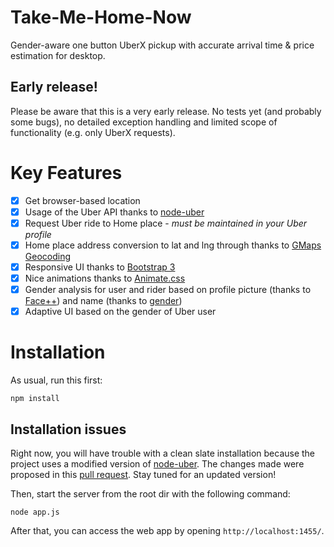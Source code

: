 # Take-Me-Home-Now
Gender-aware one button UberX pickup with accurate arrival time &amp; price estimation for desktop.

## Early release!
Please be aware that this is a very early release. No tests yet (and probably some bugs), no detailed exception handling and limited scope of functionality (e.g. only UberX requests).

# Key Features
- [x] Get browser-based location
- [x] Usage of the Uber API thanks to [node-uber](https://github.com/shernshiou/node-uber)
- [x] Request Uber ride to Home place - *must be maintained in your Uber profile*
- [x] Home place address conversion to lat and lng through thanks to [GMaps Geocoding](https://developers.google.com/maps/documentation/javascript/geocoding)
- [x] Responsive UI thanks to [Bootstrap 3](http://getbootstrap.com/)
- [x] Nice animations thanks to [Animate.css](https://daneden.github.io/animate.css/)
- [x] Gender analysis for user and rider based on profile picture (thanks to [Face++](https://market.mashape.com/faceplusplus/faceplusplus-face-detection)) and name (thanks to [gender](https://www.npmjs.com/package/gender))
- [x] Adaptive UI based on the gender of Uber user

# Installation
As usual, run this first:
```
npm install
```

## Installation issues
Right now, you will have trouble with a clean slate installation because the project uses a modified version of [node-uber](https://github.com/shernshiou/node-uber). The changes made were proposed in this [pull request](https://github.com/shernshiou/node-uber/pull/13).
Stay tuned for an updated version!

Then, start the server from the root dir with the following command:
```
node app.js
```

After that, you can access the web app by opening ``http://localhost:1455/``.
